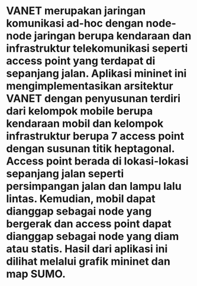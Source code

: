# VANET merupakan jaringan komunikasi ad-hoc dengan node-node jaringan berupa kendaraan dan infrastruktur telekomunikasi seperti access point yang terdapat di sepanjang jalan. Aplikasi mininet ini mengimplementasikan arsitektur VANET dengan penyusunan terdiri dari kelompok mobile berupa kendaraan mobil dan kelompok infrastruktur berupa 7 access point dengan susunan titik heptagonal. Access point berada di lokasi-lokasi sepanjang jalan seperti persimpangan jalan dan lampu lalu lintas. Kemudian, mobil dapat dianggap sebagai node yang bergerak dan access point dapat dianggap sebagai node yang diam atau statis. Hasil dari aplikasi ini dilihat melalui grafik mininet dan map SUMO.
